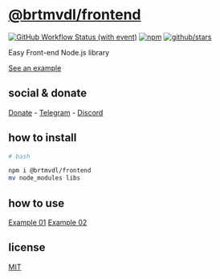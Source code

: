 # [@brtmvdl/frontend](https://www.npmjs.com/package/@brtmvdl/frontend)

[![GitHub Workflow Status (with event)](https://img.shields.io/github/actions/workflow/status/brtmvdl/frontend/npm-publish.yml?label=npm%20publish&link=https%3A%2F%2Fgithub.com%2Fbrtmvdl%2Ffrontend%2Factions%2Fworkflows%2Fnpm-publish.yml)](https://github.com/brtmvdl/frontend/actions/workflows/npm-publish.yml) [![npm](https://img.shields.io/npm/dw/%40brtmvdl/frontend?label=npm%20downloads)](https://www.npmjs.com/package/@brtmvdl/frontend) [![github/stars](https://img.shields.io/github/stars/brtmvdl/frontend?style=social)](https://img.shields.io/github/stars/brtmvdl/frontend?style=social) 

Easy Front-end Node.js library

[See an example](https://github.com/brtmvdl/frontend-example)

## social & donate

[Donate](https://link.mercadopago.com.br/brtmvdl) - [Telegram](https://t.me/+KRmg5MlqgMk0MTg5) - [Discord](https://discord.gg/auCmnvV2)

## how to install

```bash
# bash

npm i @brtmvdl/frontend
mv node_modules libs
```

## how to use

[Example 01](./exaples/example-01.md)
[Example 02](./exaples/example-02.md)

## license

[MIT](./LICENSE)

